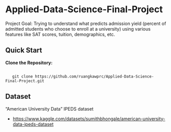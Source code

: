 # Applied-Data-Science-Final-Project
Project Goal: Trying to understand what predicts admission yield (percent of admitted students who choose to enroll at a university) using various features like SAT scores, tuition, demographics, etc.

## Quick Start
  
**Clone the Repository:**
```

   git clone https://github.com/ruangkawprc/Applied-Data-Science-Final-Project.git
```

## Dataset
“American University Data” IPEDS dataset
- https://www.kaggle.com/datasets/sumithbhongale/american-university-data-ipeds-dataset

